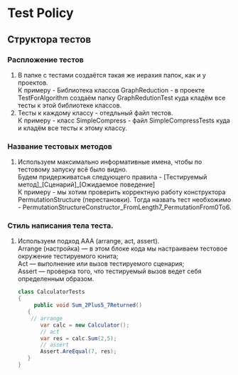 # Test Policy
## Структора тестов
### Распложение тестов
1. В папке с тестами создаётся такая же иерахия папок, как и у проектов.  
   К примеру - Библиотека классов GraphReduction - в проекте TestForAlgorithm создаём папку GraphRedutionTest куда кладём все тесты к этой библиотеке классов.
2. Тесты к каждому классу - отедльный файл тестов.  
   К примеру - класс SimpleCompress - файл SimpleCompressTests куда и кладём все тесты к этому классу.
### Название тестовых методов
1. Используем максимально информативные имена, чтобы по тестовому запуску всё было видно.  
   Будем придерживатсья следующего правила - [Тестируемый метод]\_[Сценарий]\_[Ожидаемое поведение]  
   К примеру - мы хотим проверить корректную работу конструктора PermutationStructure (перестановки). Тогда назвать тест необхожимо - PermutationStructureConstructor_FromLength7_PermutationFrom0To6.
### Стиль написания тела теста.
1. Используем подход AAA (arrange, act, assert).  
   Arrange (настройка) — в этом блоке кода мы настраиваем тестовое окружение тестируемого юнита;  
   Act — выполнение или вызов тестируемого сценария;  
   Assert — проверка того, что тестируемый вызов ведет себя определенным образом.
   ```cs
   class CalculatorTests
   {
	    public void Sum_2Plus5_7Returned()  
      {
       // arrange
		  var calc = new Calculator();
		  // act
		  var res = calc.Sum(2,5);
		  // assert
		  Assert.AreEqual(7, res);	
	  }
   }
   ```

